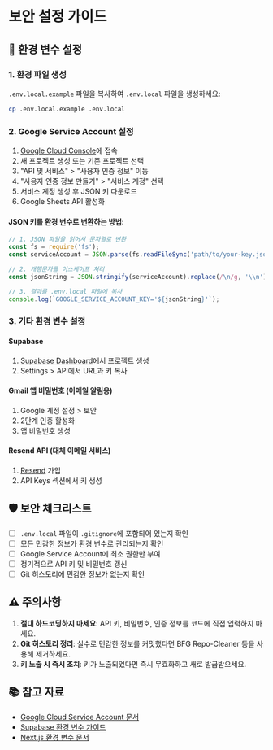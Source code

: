 # 보안 설정 가이드

## 🔐 환경 변수 설정

### 1. 환경 파일 생성
`.env.local.example` 파일을 복사하여 `.env.local` 파일을 생성하세요:
```bash
cp .env.local.example .env.local
```

### 2. Google Service Account 설정

1. [Google Cloud Console](https://console.cloud.google.com/)에 접속
2. 새 프로젝트 생성 또는 기존 프로젝트 선택
3. "API 및 서비스" > "사용자 인증 정보" 이동
4. "사용자 인증 정보 만들기" > "서비스 계정" 선택
5. 서비스 계정 생성 후 JSON 키 다운로드
6. Google Sheets API 활성화

#### JSON 키를 환경 변수로 변환하는 방법:

```javascript
// 1. JSON 파일을 읽어서 문자열로 변환
const fs = require('fs');
const serviceAccount = JSON.parse(fs.readFileSync('path/to/your-key.json', 'utf8'));

// 2. 개행문자를 이스케이프 처리
const jsonString = JSON.stringify(serviceAccount).replace(/\n/g, '\\n');

// 3. 결과를 .env.local 파일에 복사
console.log(`GOOGLE_SERVICE_ACCOUNT_KEY='${jsonString}'`);
```

### 3. 기타 환경 변수 설정

#### Supabase
1. [Supabase Dashboard](https://app.supabase.com/)에서 프로젝트 생성
2. Settings > API에서 URL과 키 복사

#### Gmail 앱 비밀번호 (이메일 알림용)
1. Google 계정 설정 > 보안
2. 2단계 인증 활성화
3. 앱 비밀번호 생성

#### Resend API (대체 이메일 서비스)
1. [Resend](https://resend.com/) 가입
2. API Keys 섹션에서 키 생성

## 🛡️ 보안 체크리스트

- [ ] `.env.local` 파일이 `.gitignore`에 포함되어 있는지 확인
- [ ] 모든 민감한 정보가 환경 변수로 관리되는지 확인
- [ ] Google Service Account에 최소 권한만 부여
- [ ] 정기적으로 API 키 및 비밀번호 갱신
- [ ] Git 히스토리에 민감한 정보가 없는지 확인

## ⚠️ 주의사항

1. **절대 하드코딩하지 마세요**: API 키, 비밀번호, 인증 정보를 코드에 직접 입력하지 마세요.
2. **Git 히스토리 정리**: 실수로 민감한 정보를 커밋했다면 BFG Repo-Cleaner 등을 사용해 제거하세요.
3. **키 노출 시 즉시 조치**: 키가 노출되었다면 즉시 무효화하고 새로 발급받으세요.

## 📚 참고 자료

- [Google Cloud Service Account 문서](https://cloud.google.com/iam/docs/service-accounts)
- [Supabase 환경 변수 가이드](https://supabase.com/docs/guides/functions/secrets)
- [Next.js 환경 변수 문서](https://nextjs.org/docs/basic-features/environment-variables)